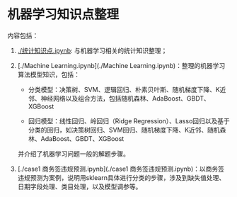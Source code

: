 # 机器学习知识点整理

内容包括：

1. [./统计知识点.ipynb](./统计知识点.ipynb): 与机器学习相关的统计知识整理；

2. [./Machine Learning.ipynb](./Machine Learning.ipynb)：整理的机器学习算法模型知识，包括：

    - 分类模型：决策树、SVM、逻辑回归、朴素贝叶斯、随机梯度下降、K近邻、神经网络以及组合方法，包括随机森林、AdaBoost、GBDT、XGBoost

    - 回归模型：线性回归、岭回归（Ridge Regression）、Lasso回归以及基于分类的回归，如决策树回归、SVM回归、随机梯度下降、K近邻、随机森林、AdaBoost、GBDT、XGBoost
    
    并介绍了机器学习问题一般的解题步骤。

3. [./case1 商务签违规预测.ipynb](./case1 商务签违规预测.ipynb)：以商务签违规预测为案例，说明用sklearn具体进行分类的步骤，涉及到缺失值处理、日期字段处理、类目处理，以及模型调参等。
